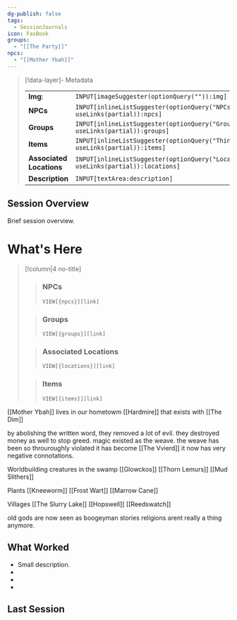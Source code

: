 ```yaml
---
dg-publish: false
tags:
  - SessionJournals
icon: FasBook
groups:
  - "[[The Party]]"
npcs:
  - "[[Mother Ybah]]"
---
```

> [!data-layer]- Metadata
>
> |                                       |                                  |
>| ----- | ----- |
>| **Img**: |`INPUT[imageSuggester(optionQuery("")):img]`|
> |**NPCs** | `INPUT[inlineListSuggester(optionQuery("NPCs"), useLinks(partial)):npcs]`|
> |**Groups** | `INPUT[inlineListSuggester(optionQuery("Groups"), useLinks(partial)):groups]`|
> |**Items** | `INPUT[inlineListSuggester(optionQuery("Things"), useLinks(partial)):items]`|
> |**Associated Locations** | `INPUT[inlineListSuggester(optionQuery("Locations"), useLinks(partial)):locations]`|
> |**Description** |`INPUT[textArea:description]`|

## Session Overview 
 
Brief session overview.

# What's Here
> [!column|4 no-title]
>
>>
>> ### NPCs
>> `VIEW[{npcs}][link]`
>>  
>
>> ### Groups
>> `VIEW[{groups}][link]`  
>
>> ### Associated Locations
>> `VIEW[{locations}][link]`  
>
>> ### Items
>> `VIEW[{items}][link]`
 
[[Mother Ybah]] lives in our hometowm [[Hardmire]] that exists with [[The Dim]]

by abolishing the written word, they removed a lot of evil. they destroyed money as well to stop greed.
magic existed as the weave. the weave has been so throuroughly  violated it has become [[The Vvierd]] it now has very negative connotations. 


Worldbuilding
creatures in the swamp
[[Glowckos]]
[[Thorn Lemurs]]
[[Mud Slithers]]

Plants
[[Kneeworm]]
[[Frost Wart]]
[[Marrow Cane]]

Villages
[[The Slurry Lake]]
[[Hopswell]]
[[Reedswatch]]



old gods are now seen as boogeyman stories
religions arent really a thing anymore.


## What Worked 
 
- Small description.
- 
- 
- 

## Last Session






